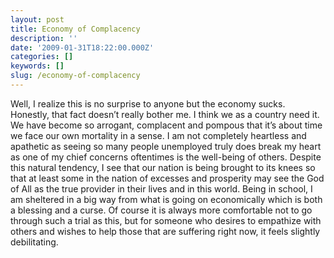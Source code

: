 ```yaml
---
layout: post
title: Economy of Complacency
description: ''
date: '2009-01-31T18:22:00.000Z'
categories: []
keywords: []
slug: /economy-of-complacency
---
```


Well, I realize this is no surprise to anyone but the economy sucks. Honestly, that fact doesn’t really bother me. I think we as a country need it. We have become so arrogant, complacent and pompous that it’s about time we face our own mortality in a sense. I am not completely heartless and apathetic as seeing so many people unemployed truly does break my heart as one of my chief concerns oftentimes is the well-being of others. Despite this natural tendency, I see that our nation is being brought to its knees so that at least some in the nation of excesses and prosperity may see the God of All as the true provider in their lives and in this world. Being in school, I am sheltered in a big way from what is going on economically which is both a blessing and a curse. Of course it is always more comfortable not to go through such a trial as this, but for someone who desires to empathize with others and wishes to help those that are suffering right now, it feels slightly debilitating.
